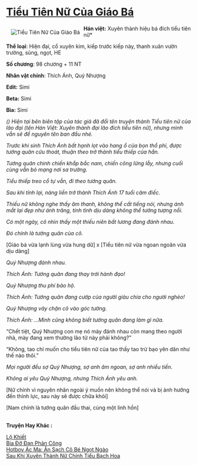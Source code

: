 <a href="https://utruyen.com/tieu-tien-nu-cua-giao-ba/22350/" title="Tiểu Tiên Nữ Của Giáo Bá"><h1>Tiểu Tiên Nữ Của Giáo Bá</h1></a><div style="display:table"><img align="right" style="float: left; padding: 10px;" src="https://utruyen.com/images/story/200x260/tieu-tien-nu-cua-giao-ba-1574257328.jpg" alt="Tiểu Tiên Nữ Của Giáo Bá"><b>Hán việt:</b> Xuyên thành hiệu bá đích tiểu tiên nữ*<p></p><b>Thể loại</b>: Hiện đại, cổ xuyên kim, kiếp trước kiếp này, thanh xuân vườn trường, sủng, ngọt, HE<p></p><b>Số chương</b>: 98 chương + 11 NT<p></p><b>Nhân vật chính</b>: Thích Ánh, Quý Nhượng<p></p><b>Edit:</b> Simi<p></p><b>Beta:</b> Simi<p></p><b>Bìa:</b> Simi<p></p><em>(*) Hiện tại bên biên tập của tác giả đã đổi tên truyện thành </em>Tiểu tiên nữ của lão đại<em> (tên Hán Việt: </em>Xuyên thành đại lão đích tiểu tiên nữ<em>), nhưng mình vẫn sẽ để nguyên tên ban đầu nhé.</em><p></p>Trước khi sinh Thích Ánh bất hạnh lọt vào hang ổ của bọn thổ phỉ, được tướng quân cứu thoát, thuận theo trở thành tiểu thiếp của hắn.<p></p>Tướng quân chinh chiến khắp bắc nam, chiến công lừng lẫy, nhưng cuối cùng vẫn bỏ mạng nơi sa trường.<p></p>Tiểu thiếp treo cổ tự vẫn, đi theo tướng quân.<p></p>Sau khi tỉnh lại, nàng liền trở thành Thích Ánh 17 tuổi câm điếc.<p></p>Thiếu nữ không nghe thấy âm thanh, không thể cất tiếng nói, nhưng ánh mắt lại đẹp như ánh trăng, tính tình dịu dàng không thể tưởng tượng nổi.<p></p>Có một ngày, cô nhìn thấy một thiếu niên bất lương đang đánh nhau.<p></p>Đó chính là tướng quân của cô.<p></p>*<p></p>[Giáo bá vừa lạnh lùng vừa hung dữ] x [Tiểu tiên nữ vừa ngoan ngoãn vừa dịu dàng]<p></p>*<p></p>Quý Nhượng đánh nhau.<p></p>Thích Ánh: Tướng quân đang thay trời hành đạo!<p></p>Quý Nhượng thu phí bảo hộ.<p></p>Thích Ánh: Tướng quân đang cướp của người giàu chia cho người nghèo!<p></p>Quý Nhượng vây chặn cô vào góc tường.<p></p>Thích Ánh: …Mình cũng không biết tướng quân đang làm gì nữa.<p></p>*<p></p>“Chết tiệt, Quý Nhượng con mẹ nó mày đánh nhau còn mang theo người nhà, mày đang xem thường lão tử này phải không?”<p></p>“Không, tao chỉ muốn cho tiểu tiên nữ của tao thấy tao trừ bạo yên dân như thế nào thôi.”<p></p>*<p></p>Mọi người đều sợ Quý Nhượng, sợ anh âm ngoan, sợ anh nhiều tiền.<p></p>Không ai yêu Quý Nhượng, nhưng Thích Ánh yêu anh.<p></p>*<p></p>[Nữ chính vì nguyên nhân ngoài ý muốn nên không thể nói và bị ảnh hưởng đến thính lực, sau này sẽ được chữa khỏi]<p></p>[Nam chính là tướng quân đầu thai, cùng một linh hồn]</div><p><br><b>Truyện Hay Khác :</b></p><a href="https://utruyen.com/lo-khiet/17639/" alt="Lộ Khiết">Lộ Khiết</a><br/><a href="https://truyenhot2019.blogspot.com/2019/12/bia-do-dan-phan-cong.html" alt="Bia Đỡ Đạn Phản Công">Bia Đỡ Đạn Phản Công</a><br/><a href="https://github.com/mlquan/truyenhay/tree/master/truyenhay/23889/" alt="Hotboy Ác Ma: Ăn Sạch Cô Bé Ngọt Ngào">Hotboy Ác Ma: Ăn Sạch Cô Bé Ngọt Ngào</a><br/><a href="https://github.com/mlquan/truyenhay/tree/master/truyenhay/24658/" alt="Sau Khi Xuyên Thành Nữ Chính Tiểu Bạch Hoa">Sau Khi Xuyên Thành Nữ Chính Tiểu Bạch Hoa</a><br/>